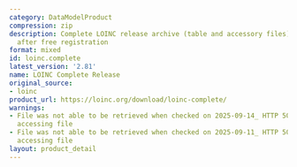 ```yaml
---
category: DataModelProduct
compression: zip
description: Complete LOINC release archive (table and accessory files) downloadable
  after free registration
format: mixed
id: loinc.complete
latest_version: '2.81'
name: LOINC Complete Release
original_source:
- loinc
product_url: https://loinc.org/download/loinc-complete/
warnings:
- File was not able to be retrieved when checked on 2025-09-14_ HTTP 503 error when
  accessing file
- File was not able to be retrieved when checked on 2025-09-11_ HTTP 503 error when
  accessing file
layout: product_detail
---
```

